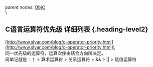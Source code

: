 parent nodes: [ObjC](ObjC.html)\
\

C语言运算符优先级 详细列表 {.heading-level2}
--------------------------

[http://www.slyar.com/blog/c-operator-priority.html](http://www.slyar.com/blog/c-operator-priority.html)\
 \
 同一优先级的运算符，运算次序由结合方向所决定。\
 简单记就是：！ \> 算术运算符 \> 关系运算符 \> && \> || \> 赋值运算符
